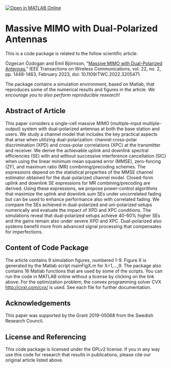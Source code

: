 [![Open in MATLAB Online](https://www.mathworks.com/images/responsive/global/open-in-matlab-online.svg)](https://matlab.mathworks.com/open/github/v1?repo=emilbjornson/dual-polarization)


Massive MIMO with Dual-Polarized Antennas
==================

This is a code package is related to the follow scientific article:

Özgecan Özdogan and Emil Björnson, "[Massive MIMO with Dual-Polarized Antennas](https://arxiv.org/pdf/2202.10084.pdf)," IEEE Transactions on Wireless Communications, vol. 22, no. 2, pp. 1448-1463, February 2023, doi: 10.1109/TWC.2022.3205471.

The package contains a simulation environment, based on Matlab, that reproduces some of the numerical results and figures in the article. *We encourage you to also perform reproducible research!*


## Abstract of Article

This paper considers a single-cell massive MIMO (multiple-input multiple-output) system with dual-polarized antennas at both the base station and users. We study a channel model that includes the key practical aspects that arise when utilizing dual-polarization: channel cross-polar discrimination (XPD) and cross-polar correlations (XPC) at the transmitter and receiver. We derive the achievable uplink and downlink spectral efficiencies (SE) with and without successive interference cancellation (SIC) when using the linear minimum mean squared error (MMSE), zero-forcing (ZF), and maximum ratio (MR) combining/precoding schemes. The expressions depend on the statistical properties of the MMSE channel estimator obtained for the dual-polarized channel model. Closed-form uplink and downlink SE expressions for MR combining/precoding are derived. Using these expressions, we propose power-control algorithms that maximize the uplink and downlink sum SEs under uncorrelated fading but can be used to enhance performance also with correlated fading. We compare the SEs achieved in dual-polarized and uni-polarized setups numerically and evaluate the impact of XPD and XPC conditions. The simulations reveal that dual-polarized setups achieve 40-60% higher SEs and the gains remain also under severe XPD and XPC. Dual-polarized also systems benefit more from advanced signal processing that compensates for imperfections.


## Content of Code Package

The article contains 9 simulation figures, numbered 1-9. Figure X is generated by the Matlab script mainFigX.m for X=1,...,9.
The package also contains 16 Matlab functions that are used by some of the scripts. You can run the code in MATLAB online without a license by clicking on the link above.
For the optimization problem, the convex programming solver CVX http://cvxr.com/cvx/ is used. 
See each file for further documentation.


## Acknowledgements

This paper was supported by the Grant 2019-05068 from the Swedish Research Council.


## License and Referencing

This code package is licensed under the GPLv2 license. If you in any way use this code for research that results in publications, please cite our original article listed above.
